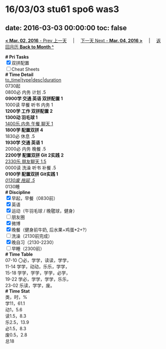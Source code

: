 # 16/03/03 stu61 spo6 was3

date: 2016-03-03 00:00:00
toc: false
---
[**< Mar. 02, 2016** - Prev 上一天](/lifelogs/2016/03/d02.md) &nbsp; &nbsp; | &nbsp; &nbsp; [下一天 Next - **Mar. 04, 2016 >**](/lifelogs/2016/03/d04.md) &nbsp; &nbsp; |  &nbsp; &nbsp; [返回月历 **Back to Month ^**](/lifelogs/2016/03/index.md)
<br/><div><b># Pri Tasks</b></div><div><input checked="true" type="checkbox"/>双拼配置</div><div><input type="checkbox"/>Cheat Sheets</div><div><b># Time Detail</b></div><div><u>to_time|type|desc|duration</u></div><div>0730起</div><div>0800必 内务 计划 .5</div><div><b>0900学 交通 英语 双拼配置 1</b></div><div>1000读 早餐 听书 内务 1</div><div><b>1200学 工作 双拼配置 2</b></div><div><b>1300动 羽毛球 1</b></div><div><u>1400乐 内务 午餐 聊天 1</u></div><div><b>1800学 配置双拼 4</b></div><div>1830必 休息 .5</div><div><b>1930学 交通 英语 1</b></div><div>2000必 内务 晚餐 .5</div><div><b>2200学 配置双拼 Git 2</b><b>实践</b> <b>2</b></div><div><u>2330乐 朋友聊天 1.5</u></div><div>0000读 洗澡 听书 补餐 .5</div><div><b>0100学 配置双拼 Git实践 1</b></div><div><u><i>0130废 拖延 .5</i></u></div><div>0130睡</div><div><b># Discipline</b></div><div><input checked="true" type="checkbox"/>早起，早餐（0830前）</div><div><input checked="true" type="checkbox"/>英语</div><div><input checked="true" type="checkbox"/>运动（午羽毛球 / 晚毽球，健身）</div><div><input type="checkbox"/>朋友圈</div><div><input checked="true" type="checkbox"/>微博</div><div><input checked="true" type="checkbox"/>晚餐（健身前牛奶, 后水果+鸡蛋*2+?）</div><div><input type="checkbox"/>洗澡（2130前完成）</div><div><input checked="true" type="checkbox"/>晚自习（2130-2230）</div><div><input type="checkbox"/>早睡（2300前）</div><div><b># Time Table</b></div><div>07-10 〇必，学学，读读，学学，</div><div>11-14 学学，动动，乐乐，学学，</div><div>15-18 学学，学学，学学，必学，</div><div>19-22 学必，学学，学学，乐乐，</div><div>23-02 乐读，学学，废。</div><div><b># Time Stat</b></div><div>类，时，%</div><div>学11，61.1</div><div>动1，5.6</div><div>读1.5，8.3</div><div>乐2.5，13.9</div><div>必1.5，8.3</div><div>废0.5，2.8</div><div>总18</div>
